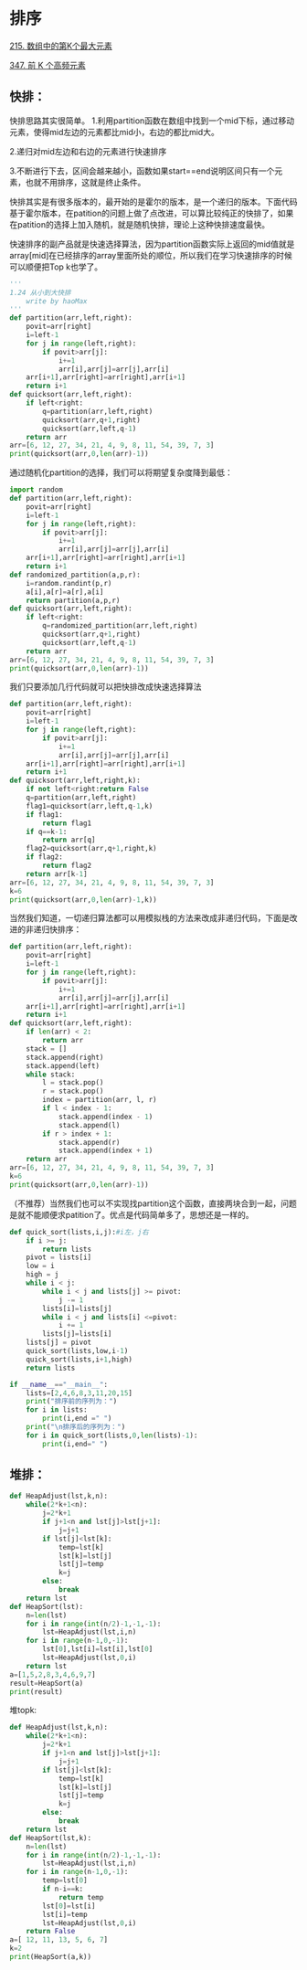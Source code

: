 # 排序
[215. 数组中的第K个最大元素](https://leetcode-cn.com/problems/kth-largest-element-in-an-array/)

[347. 前 K 个高频元素](https://leetcode-cn.com/problems/top-k-frequent-elements/)
## 快排：
快排思路其实很简单。
1.利用partition函数在数组中找到一个mid下标，通过移动元素，使得mid左边的元素都比mid小，右边的都比mid大。

2.递归对mid左边和右边的元素进行快速排序

3.不断进行下去，区间会越来越小，函数如果start==end说明区间只有一个元素，也就不用排序，这就是终止条件。

快排其实是有很多版本的，最开始的是霍尔的版本，是一个递归的版本。下面代码基于霍尔版本，在patition的问题上做了点改进，可以算比较纯正的快排了，如果在patition的选择上加入随机，就是随机快排，理论上这种快排速度最快。

快速排序的副产品就是快速选择算法，因为partition函数实际上返回的mid值就是array[mid]在已经排序的array里面所处的顺位，所以我们在学习快速排序的时候可以顺便把Top k也学了。
```python
'''
1.24 从小到大快排
    write by haoMax
'''
def partition(arr,left,right):
    povit=arr[right]
    i=left-1
    for j in range(left,right):
        if povit>arr[j]:
            i+=1
            arr[i],arr[j]=arr[j],arr[i]
    arr[i+1],arr[right]=arr[right],arr[i+1]
    return i+1       
def quicksort(arr,left,right):
    if left<right:
        q=partition(arr,left,right)
        quicksort(arr,q+1,right)
        quicksort(arr,left,q-1)
    return arr
arr=[6, 12, 27, 34, 21, 4, 9, 8, 11, 54, 39, 7, 3] 
print(quicksort(arr,0,len(arr)-1))
```

通过随机化partition的选择，我们可以将期望复杂度降到最低：
```python
import random
def partition(arr,left,right):
    povit=arr[right]
    i=left-1
    for j in range(left,right):
        if povit>arr[j]:
            i+=1
            arr[i],arr[j]=arr[j],arr[i]
    arr[i+1],arr[right]=arr[right],arr[i+1]
    return i+1
def randomized_partition(a,p,r):
    i=random.randint(p,r)
    a[i],a[r]=a[r],a[i]
    return partition(a,p,r)       
def quicksort(arr,left,right):
    if left<right:
        q=randomized_partition(arr,left,right)
        quicksort(arr,q+1,right)
        quicksort(arr,left,q-1)
    return arr
arr=[6, 12, 27, 34, 21, 4, 9, 8, 11, 54, 39, 7, 3] 
print(quicksort(arr,0,len(arr)-1))
```

我们只要添加几行代码就可以把快排改成快速选择算法
```python
def partition(arr,left,right):
    povit=arr[right]
    i=left-1
    for j in range(left,right):
        if povit>arr[j]:
            i+=1
            arr[i],arr[j]=arr[j],arr[i]
    arr[i+1],arr[right]=arr[right],arr[i+1]
    return i+1       
def quicksort(arr,left,right,k):
    if not left<right:return False
    q=partition(arr,left,right)
    flag1=quicksort(arr,left,q-1,k)
    if flag1:
        return flag1
    if q==k-1:
        return arr[q]
    flag2=quicksort(arr,q+1,right,k)
    if flag2:
        return flag2
    return arr[k-1]
arr=[6, 12, 27, 34, 21, 4, 9, 8, 11, 54, 39, 7, 3] 
k=6
print(quicksort(arr,0,len(arr)-1,k))
```

当然我们知道，一切递归算法都可以用模拟栈的方法来改成非递归代码，下面是改进的非递归快排序：
```python
def partition(arr,left,right):
    povit=arr[right]
    i=left-1
    for j in range(left,right):
        if povit>arr[j]:
            i+=1
            arr[i],arr[j]=arr[j],arr[i]
    arr[i+1],arr[right]=arr[right],arr[i+1]
    return i+1       
def quicksort(arr,left,right):
    if len(arr) < 2:
        return arr
    stack = []
    stack.append(right)
    stack.append(left)
    while stack:
        l = stack.pop()
        r = stack.pop()
        index = partition(arr, l, r)
        if l < index - 1:
            stack.append(index - 1)
            stack.append(l)
        if r > index + 1:
            stack.append(r)
            stack.append(index + 1)
    return arr
arr=[6, 12, 27, 34, 21, 4, 9, 8, 11, 54, 39, 7, 3] 
k=6
print(quicksort(arr,0,len(arr)-1))

```
（不推荐）当然我们也可以不实现找partition这个函数，直接两块合到一起，问题是就不能顺便求patition了。优点是代码简单多了，思想还是一样的。
```python
def quick_sort(lists,i,j):#i左，j右
    if i >= j:
        return lists
    pivot = lists[i]
    low = i
    high = j
    while i < j:
        while i < j and lists[j] >= pivot:
            j -= 1
        lists[i]=lists[j]
        while i < j and lists[i] <=pivot:
            i += 1
        lists[j]=lists[i]
    lists[j] = pivot
    quick_sort(lists,low,i-1)
    quick_sort(lists,i+1,high)
    return lists

if __name__=="__main__":
    lists=[2,4,6,8,3,11,20,15]
    print("排序前的序列为：")
    for i in lists:
        print(i,end =" ")
    print("\n排序后的序列为：")
    for i in quick_sort(lists,0,len(lists)-1):
        print(i,end=" ")
```

## 堆排：
```python
def HeapAdjust(lst,k,n):
    while(2*k+1<n):
        j=2*k+1
        if j+1<n and lst[j]>lst[j+1]:
            j=j+1
        if lst[j]<lst[k]:
            temp=lst[k]
            lst[k]=lst[j]
            lst[j]=temp
            k=j
        else:
            break
    return lst
def HeapSort(lst):
    n=len(lst)
    for i in range(int(n/2)-1,-1,-1):
        lst=HeapAdjust(lst,i,n)
    for i in range(n-1,0,-1):
        lst[0],lst[i]=lst[i],lst[0]
        lst=HeapAdjust(lst,0,i)
    return lst
a=[1,5,2,8,3,4,6,9,7]
result=HeapSort(a)
print(result)
```

堆topk:

```python
def HeapAdjust(lst,k,n):
    while(2*k+1<n):
        j=2*k+1
        if j+1<n and lst[j]>lst[j+1]:
            j=j+1
        if lst[j]<lst[k]:
            temp=lst[k]
            lst[k]=lst[j]
            lst[j]=temp
            k=j
        else:
            break
    return lst
def HeapSort(lst,k):
    n=len(lst)
    for i in range(int(n/2)-1,-1,-1):
        lst=HeapAdjust(lst,i,n)
    for i in range(n-1,0,-1):
        temp=lst[0]
        if n-i==k:
            return temp
        lst[0]=lst[i]
        lst[i]=temp
        lst=HeapAdjust(lst,0,i)
    return False
a=[ 12, 11, 13, 5, 6, 7]
k=2
print(HeapSort(a,k))
```